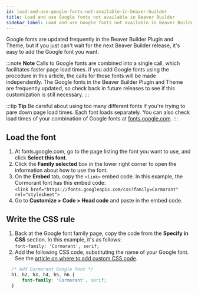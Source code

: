 ```yaml
---
id: load-and-use-google-fonts-not-available-in-beaver-builder
title: Load and use Google fonts not available in Beaver Builder
sidebar_label: Load and use Google fonts not available in Beaver Builder
---
```


Google fonts are updated frequently in the Beaver Builder Plugin and Theme, but if you just can't wait for the next Beaver Builder release, it's easy to add the Google font you want.

:::note **Note**
Calls to Google fonts are combined into a single call, which facilitates faster page load times. if you add Google fonts using the procedure in this article, the calls for those fonts will be made independently. The Google fonts in the Beaver Builder Plugin and Theme are frequently updated, so check back in future releases to see if this customization is still necessary.
:::

:::tip **Tip**
Be careful about using too many different fonts if you're trying to pare down page load times. Each font loads separately. You can also check load times of your combination of Google fonts at [fonts.google.com](https://fonts.google.com).
:::

## Load the font

  1. At fonts.google.com, go to the page listing the font you want to use, and click **Select this font**.
  2. Click the **Family selected** box in the lower right corner to open the information about how to use the font.
  3. On the **Embed** tab, copy the `<link>` embed code. In this example, the Cormorant font has this embed code:  
  `<link href="https://fonts.googleapis.com/css?family=Cormorant" rel="stylesheet">`
  4. Go to **Customize > Code > Head code** and paste in the embed code.

## Write the CSS rule

  1. Back at the Google font family page, copy the code from the **Specify in CSS** section.
  In this example, it's as follows:  
  `font-family: 'Cormorant', serif;`
  2. Add the following CSS code, substituting the name of your Google font.  
  See the [article on where to add custom CSS code](/beaver-builder/styles/code/custom-css.md).  
  ```css
    /* Add Cormorant Google font */
    h1, h2, h3, h4, h5, h6 {
        font-family: 'Cormorant', serif;
    }
  ```
